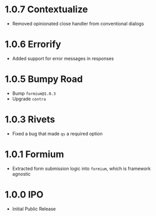 # 1.0.7 Contextualize

- Removed opinionated close handler from conventional dialogs

# 1.0.6 Errorify

- Added support for error messages in responses

# 1.0.5 Bumpy Road

- Bump `formium@1.0.3`
- Upgrade `contra`

# 1.0.3 Rivets

- Fixed a bug that made `qs` a required option

# 1.0.1 Formium

- Extracted form submission logic into `formium`, which is framework agnostic

# 1.0.0 IPO

- Initial Public Release
